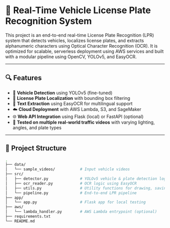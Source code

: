 # 🚗 Real-Time Vehicle License Plate Recognition System

This project is an end-to-end real-time License Plate Recognition (LPR) system that detects vehicles, localizes license plates, and extracts alphanumeric characters using Optical Character Recognition (OCR). It is optimized for scalable, serverless deployment using AWS services and built with a modular pipeline using OpenCV, YOLOv5, and EasyOCR.

---

## 🔍 Features

- 🎯 **Vehicle Detection** using YOLOv5 (fine-tuned)
- 🔲 **License Plate Localization** with bounding box filtering
- 🔡 **Text Extraction** using EasyOCR for multilingual support
- ☁️ **Cloud Deployment** with AWS Lambda, S3, and SageMaker
- 🌐 **Web API Integration** using Flask (local) or FastAPI (optional)
- 🧪 **Tested on multiple real-world traffic videos** with varying lighting, angles, and plate types

---

## 📁 Project Structure

```bash
.
├── data/
│   └── sample_videos/           # Input vehicle videos
├── src/
│   ├── detector.py              # YOLOv5 vehicle & plate detection logic
│   ├── ocr_reader.py            # OCR logic using EasyOCR
│   ├── utils.py                 # Utility functions for drawing, saving, etc.
│   └── pipeline.py              # End-to-end LPR pipeline
├── app/
│   └── app.py                   # Flask app for local testing
├── aws/
│   └── lambda_handler.py        # AWS Lambda entrypoint (optional)
├── requirements.txt
└── README.md
